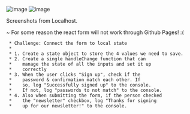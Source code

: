 ![image](https://user-images.githubusercontent.com/12597841/152696587-6e5cd058-927c-4cd6-ad90-a62afeb5f7fd.png)
![image](https://user-images.githubusercontent.com/12597841/152696614-7842bdd9-2c8d-4e1e-b234-a1b21f1ea0a2.png)


Screenshots from Localhost.

~ For some reason the react form will not work through Github Pages! :( 

     * Challenge: Connect the form to local state
     * 
     * 1. Create a state object to store the 4 values we need to save.
     * 2. Create a single handleChange function that can
     *    manage the state of all the inputs and set it up
     *    correctly
     * 3. When the user clicks "Sign up", check if the 
     *    password & confirmation match each other. If
     *    so, log "Successfully signed up" to the console.
     *    If not, log "passwords to not match" to the console.
     * 4. Also when submitting the form, if the person checked
     *    the "newsletter" checkbox, log "Thanks for signing
     *    up for our newsletter!" to the console.
    
